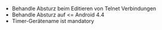 * Behandle Absturz beim Editieren von Telnet Verbindungen
* Behandle Absturz auf <= Android 4.4
* Timer-Gerätename ist mandatory